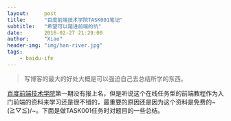 ```yaml
---
layout:     post
title:      "百度前端技术学院TASK001笔记"
subtitle:   "希望可以踏进前端的坑"
date:       2016-02-27 21:29:00
author:     "Xiao"
header-img: "img/han-river.jpg"
tags:
    - baidu-ife
---
```



>写博客的最大的好处大概是可以强迫自己去总结所学的东西。

[百度前端技术学院](https://github.com/baidu-ife/ife)第一期没有报上名，但是听说这个在线任务型的前端教程作为入门前端的资料来学习还是很不错的，最重要的原因还是因为这个资料是免费的~\(≧▽≦)/~。下面是做TASK001任务时对题目的一些总结。




